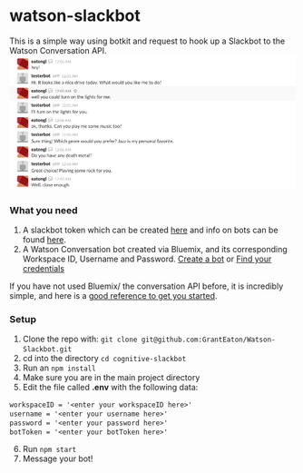 # watson-slackbot
This is a simple way using botkit and request to hook up a Slackbot to the Watson Conversation API.
![A preview of a Slackbot Watson conversation](/screenshots/chatpic.png)

### What you need
1. A slackbot token which can be created [here](https://my.slack.com/services/new/bot) and info on bots can be found [here](https://api.slack.com/bot-users).
2. A Watson Conversation bot created via Bluemix, and its corresponding Workspace ID, Username and Password. [Create a bot](https://www.ibm.com/watson/how-to-build-a-chatbot/) or [Find your credentials](https://www.ibm.com/watson/developercloud/doc/common/getting-started-credentials.html)

If you have not used Bluemix/ the conversation API before, it is incredibly simple, and here is a [good reference to get you started](https://www.ibm.com/blogs/watson/2016/12/build-chat-bot/).

### Setup
1. Clone the repo with: `git clone git@github.com:GrantEaton/Watson-Slackbot.git`
2. cd into the directory `cd cognitive-slackbot`
3. Run an `npm install`
4. Make sure you are in the main project directory
5. Edit the file called **.env** with the following data:
```
workspaceID = '<enter your workspaceID here>'
username = '<enter your username here>'
password = '<enter your password here>'
botToken = '<enter your botToken here>'
```
6. Run `npm start`
7. Message your bot!
